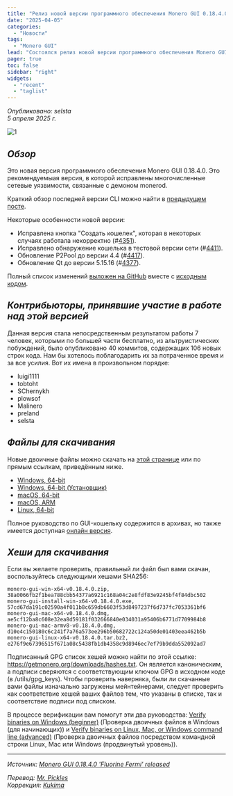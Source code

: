 ```yaml
---
title: "Релиз новой версии программного обеспечения Monero GUI 0.18.4.0 Fluorine Fermi"
date: "2025-04-05"
categories:
  - "Новости"
tags:
  - "Monero GUI"
lead: "Состоялся релиз новой версии программного обеспечения Monero GUI 0.18.4.0 Fluorine Fermi"
pager: true
toc: false
sidebar: "right"
widgets:
  - "recent"
  - "taglist"
---
```


_Опубликовано: selsta_  
_5 апреля 2025 г._

![1](/img/post/2022-07-19-monero-0.18.0.0-released/01.png)  

## _Обзор_

Это новая версия программного обеспечения Monero GUI 0.18.4.0. Это рекомендуемыая версия, в которой исправлены многочисленные сетевые уязвимости, связанные с демоном monerod.

Краткий обзор последней версии CLI можно найти в [предыдущем посте](https://www.getmonero.org/2025/04/05/monero-0.18.4.0-released.html).

Некоторые особенности новой версии:
- Исправлена ​​кнопка "Создать кошелек", которая в некоторых случаях работала некорректно (#[4351](https://github.com/monero-project/monero-gui/pull/4351)).
- Исправлено обнаружение кошелька в тестовой версии сети (#[4411](https://github.com/monero-project/monero-gui/pull/4411)).
- Обновление P2Pool до версии 4.4 (#[4417](https://github.com/monero-project/monero-gui/pull/4417)).
- Обновление Qt до версии 5.15.16 (#[4377](https://github.com/monero-project/monero-gui/pull/4371)).

Полный список изменений [выложен на GitHub](https://github.com/monero-project/monero-gui/compare/v0.18.3.4...v0.18.4.0) вместе с [исходным кодом](https://github.com/monero-project/monero-gui/tree/v0.18.4.0).

## _Контрибьюторы, принявшие участие в работе над этой версией_

Данная версия стала непосредственным результатом работы 7 человек, которыми по большей части бесплатно, из альтруистических побуждений, было опубликовано 40 коммитов, содержащих 106 новых строк кода. Нам бы хотелось поблагодарить их за потраченное время и за все усилия. Вот их имена в произвольном порядке:

- luigi1111
- tobtoht
- SChernykh
- plowsof
- Malinero
- preland
- selsta

## _Файлы для скачивания_

Новые двоичные файлы можно скачать на [этой странице](https://www.getmonero.org/downloads/) или по прямым ссылкам, приведённым ниже.

- [Windows, 64-bit](https://downloads.getmonero.org/gui/monero-gui-win-x64-v0.18.4.0.zip)
- [Windows, 64-bit (Установщик)](https://downloads.getmonero.org/gui/monero-gui-install-win-x64-v0.18.4.0.exe)
- [macOS, 64-bit](https://downloads.getmonero.org/gui/monero-gui-mac-x64-v0.18.4.0.dmg)
- [macOS, ARM](https://downloads.getmonero.org/gui/monero-gui-mac-armv8-v0.18.4.0.dmg)
- [Linux, 64-bit](https://downloads.getmonero.org/gui/monero-gui-linux-x64-v0.18.4.0.tar.bz2)

Полное руководство по GUI-кошельку содержится в архивах, но также имеется доступная [онлайн версия](https://github.com/monero-ecosystem/monero-GUI-guide/blob/master/monero-GUI-guide.md).

## _Хеши для скачивания_

Если вы желаете проверить, правильный ли файл был вами скачан, воспользуйтесь следующими хешами SHA256:

```
monero-gui-win-x64-v0.18.4.0.zip, 38a0066fb2f1bea788cbb54377a6921c168a04c2e8fdf83e9245bf4f84dbc502
monero-gui-install-win-x64-v0.18.4.0.exe, 57cd67da191c02590a4f011b8c659db6603f53d8497237f6d737fc7053361bf6
monero-gui-mac-x64-v0.18.4.0.dmg, ae5cf12ba8c608e32ea8d59181f032666840e034031a95406b6771d7709984b8
monero-gui-mac-armv8-v0.18.4.0.dmg, d10e4c150180c6c241f7a76a573ee296b50682722c124a50de01403eea462b5b
monero-gui-linux-x64-v0.18.4.0.tar.bz2, e276f9e67396515f671a08c5438fb1db4358c9d8946ec7ef79b9dda552092ad7
```

Подписанный GPG список хешей можно найти по этой ссылке: https://getmonero.org/downloads/hashes.txt. Он является каноническим, а подписи сверяются с соответствующим ключом GPG в исходном коде (в /utils/gpg_keys). Чтобы проверить наверняка, были ли скачанные вами файлы изначально загружены мейнтейнерами, следует проверить как соответствие хешей ваших файлов тем, что указаны в списке, так и соответствие подписи под списком.

В процессе верификации вам помогут эти два руководства: [Verify binaries on Windows (beginner)](https://www.getmonero.org/resources/user-guides/verification-windows-beginner.html) (Проверка двоичных файлов в Windows (для начинающих)) и [Verify binaries on Linux, Mac, or Windows command line (advanced)](https://www.getmonero.org/resources/user-guides/verification-allos-advanced.html) (Проверка двоичных файлов посредством командной строки Linux, Mac или Windows (продвинутый уровень)).

---

_Источник: [Monero GUI 0.18.4.0 'Fluorine Fermi' released](https://www.getmonero.org/2025/04/05/monero-GUI-0.18.4.0-released.html)_

_Перевод: [Mr. Pickles](https://t.me/v1docq47)_  
_Коррекция: [Kukima](https://t.me/Kukima)_
